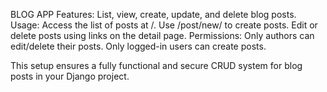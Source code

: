 BLOG APP
    Features:
        List, view, create, update, and delete blog posts.
    Usage:
        Access the list of posts at /.
        Use /post/new/ to create posts.
        Edit or delete posts using links on the detail page.
    Permissions:
        Only authors can edit/delete their posts.
        Only logged-in users can create posts.

This setup ensures a fully functional and secure CRUD system for blog posts in your Django project.